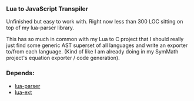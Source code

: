 ### Lua to JavaScript Transpiler

Unfinished but easy to work with.  Right now less than 300 LOC sitting on top of my lua-parser library. 

This has so much in common with my Lua to C project that I should really just find some generic AST superset of all languages and write an exporter to/from each language.
(Kind of like I am already doing in my SymMath project's equation exporter / code generation).

### Depends:

- [lua-parser](https://github.com/thenumbernine/lua-parser)
- [lua-ext](https://github.com/thenumbernine/lua-ext)
